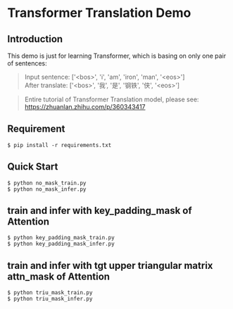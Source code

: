 # Transformer Translation Demo

## Introduction
This demo is just for learning Transformer, which is basing on only one pair of sentences:<br>
> Input sentence: ['\<bos\>', 'i', 'am', 'iron', 'man', '\<eos\>']<br>
> After translate: ['\<bos\>', '我', '是', '钢铁', '侠', '\<eos\>']<br>

> Entire tutorial of Transformer Translation model, please see: https://zhuanlan.zhihu.com/p/360343417

## Requirement
```bashrc
$ pip install -r requirements.txt
```

## Quick Start

```bashrc
$ python no_mask_train.py
$ python no_mask_infer.py
```

## train and infer with key_padding_mask of Attention
```bashrc
$ python key_padding_mask_train.py
$ python key_padding_mask_infer.py
```

## train and infer with tgt upper triangular matrix attn_mask of Attention
```bashrc
$ python triu_mask_train.py
$ python triu_mask_infer.py
```